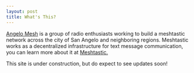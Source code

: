 ```yaml
---
layout: post
title: What's This?
---
```


[Angelo Mesh](http://angelomesh.com) is a group of radio enthusiasts working to build a meshtastic network across the city of San Angelo and neighboring regions. Meshtastic works as a decentralized infrastructure for text message communication, you can learn more about it at [Meshtastic.](https://meshtastic.org)

This site is under construction, but do expect to see updates soon!